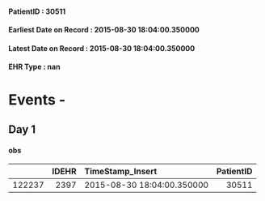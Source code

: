 
#### PatientID : 30511
#### Earliest Date on Record : 2015-08-30 18:04:00.350000
#### Latest Date on Record : 2015-08-30 18:04:00.350000
#### EHR Type : nan

# Events - 

## Day 1

#### obs
|        |   IDEHR | TimeStamp_Insert           |   PatientID |
|-------:|--------:|:---------------------------|------------:|
| 122237 |    2397 | 2015-08-30 18:04:00.350000 |       30511 |


